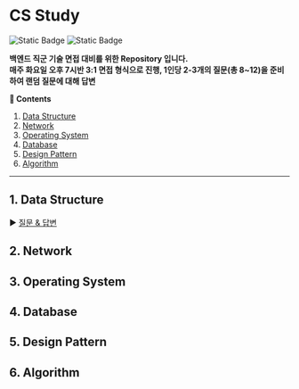 # CS Study

![Static Badge](https://img.shields.io/badge/since-2023.06.29-%2391a3e5?style=flat-square) ![Static Badge](https://img.shields.io/badge/author-hosung%2C_jongho%2C_jiyeon%2C_sanguk-%23d396db?style=flat-square)

**백엔드 직군 기술 면접 대비를 위한 Repository 입니다.</br>
매주 화요일 오후 7시반 3:1 면접 형식으로 진행, 1인당 2-3개의 질문(총 8~12)을 준비하여 랜덤 질문에 대해 답변**

**:book: Contents**
1. [Data Structure](#1-data-structure)
2. [Network](#2-network)
3. [Operating System](#3-operating-system)
4. [Database](#4-database)
5. [Design Pattern](#5-design-pattern)
6. [Algorithm](#6-algorithm)
---

## 1. Data Structure
:arrow_forward: [질문 & 답변](/DataStructure/Questions.md)

## 2. Network

## 3. Operating System

## 4. Database

## 5. Design Pattern

## 6. Algorithm 
